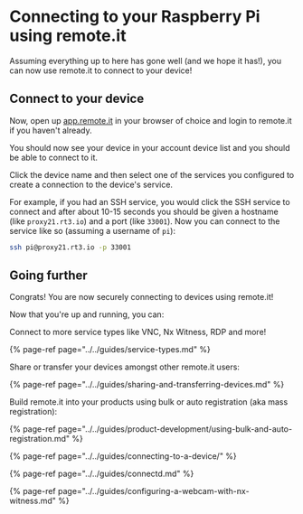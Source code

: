 # Connecting to your Raspberry Pi using remote.it

Assuming everything up to here has gone well \(and we hope it has!\), you can now use remote.it to connect to your device!

## Connect to your device

Now, open up [app.remote.it](https://app.remote.it) in your browser of choice and login to remote.it if you haven't already.

You should now see your device in your account device list and you should be able to connect to it. 

Click the device name and then select one of the services you configured to create a connection to the device's service.

For example, if you had an SSH service, you would click the SSH service to connect and after about 10-15 seconds you should be given a hostname \(like `proxy21.rt3.io`\) and a port \(like `33001`\). Now you can connect to the service like so \(assuming a username of `pi`\):

```bash
ssh pi@proxy21.rt3.io -p 33001
```

## Going further

Congrats! You are now securely connecting to devices using remote.it! 

Now that you're up and running, you can:

Connect to more service types like VNC, Nx Witness, RDP and more!

{% page-ref page="../../guides/service-types.md" %}

Share or transfer your devices amongst other remote.it users:

{% page-ref page="../../guides/sharing-and-transferring-devices.md" %}

Build remote.it into your products using bulk or auto registration \(aka mass registration\):

{% page-ref page="../../guides/product-development/using-bulk-and-auto-registration.md" %}

{% page-ref page="../../guides/connecting-to-a-device/" %}

{% page-ref page="../../guides/connectd.md" %}

{% page-ref page="../../guides/configuring-a-webcam-with-nx-witness.md" %}



